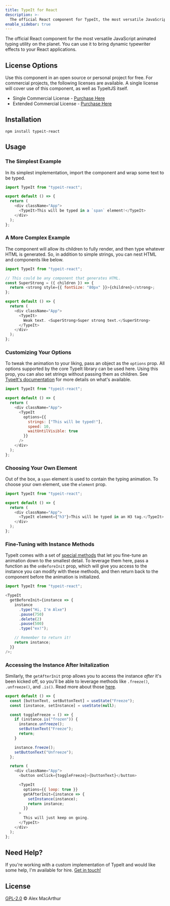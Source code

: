 ```yaml
---
title: TypeIt for React
description: >-
  The official React component for TypeIt, the most versatile JavaScript animated typing utility on the planet.
enable_sidebar: true
---
```


The official React component for the most versatile JavaScript animated typing utility on the planet. You can use it to bring dynamic typewriter effects to your React applications.

## License Options

Use this component in an open source or personal project for free. For commercial projects, the following licenses are available. A single license will cover use of this component, as well as TypeItJS itself.

- Single Commercial License - [Purchase Here](/checkout/limited)
- Extended Commercial License - [Purchase Here](/checkout/unlimited)

## Installation

`npm install typeit-react`

## Usage

### The Simplest Example

In its simplest implementation, import the component and wrap some text to be typed.

```javascript
import TypeIt from "typeit-react";

export default () => {
  return (
    <div className="App">
      <TypeIt>This will be typed in a `span` element!</TypeIt>
    </div>
  );
};
```

### A More Complex Example

The component will allow its children to fully render, and then type whatever HTML is generated. So, in addition to simple strings, you can nest HTML and components like below.

```javascript
import TypeIt from "typeit-react";

// This could be any component that generates HTML.
const SuperStrong = ({ children }) => {
  return <strong style={{ fontSize: "80px" }}>{children}</strong>;
};

export default () => {
  return (
    <div className="App">
      <TypeIt>
        Weak text. <SuperStrong>Super strong text.</SuperStrong>
      </TypeIt>
    </div>
  );
};
```

### Customizing Your Options

To tweak the animation to your liking, pass an object as the `options` prop. All options supported by the core TypeIt library can be used here. Using this prop, you can also set strings without passing them as children. See [TypeIt's documentation](https://typeitjs.com/docs#options) for more details on what's available.

```javascript
import TypeIt from "typeit-react";

export default () => {
  return (
    <div className="App">
      <TypeIt
        options={{
          strings: ["This will be typed!"],
          speed: 10,
          waitUntilVisible: true
        }}
      />
    </div>
  );
};
```

### Choosing Your Own Element

Out of the box, a `span` element is used to contain the typing animation. To choose your own element, use the `element` prop.

```javascript
import TypeIt from "typeit-react";

export default () => {
  return (
    <div className="App">
      <TypeIt element={"h3"}>This will be typed in an H3 tag.</TypeIt>
    </div>
  );
};
```

### Fine-Tuning with Instance Methods

TypeIt comes with a set of [special methods](https://typeitjs.com/docs#instance-methods) that let you fine-tune an animation down to the smallest detail. To leverage them here, pass a function as the `onBeforeInit` prop, which will give you access to the instance you can modify with these methods, and then return back to the component before the animation is initialized.

```javascript
import TypeIt from "typeit-react";

<TypeIt
  getBeforeInit={instance => {
    instance
      .type("Hi, I'm Alxe")
      .pause(750)
      .delete(2)
      .pause(500)
      .type("ex!");

    // Remember to return it!
    return instance;
  }}
/>;
```

### Accessing the Instance After Initalization

Similarly, the `getAfterInit` prop allows you to access the instance _after_ it's been kicked off, so you'll be able to leverage methods like `.freeze()`, `.unfreeze()`, and `.is()`. Read more about those [here](https://typeitjs.com/docs#non-chainable-instance-methods).

```javascript
export default () => {
  const [buttonText, setButtonText] = useState("Freeze");
  const [instance, setInstance] = useState(null);

  const toggleFreeze = () => {
    if (instance.is("frozen")) {
      instance.unfreeze();
      setButtonText("Freeze");
      return;
    }

    instance.freeze();
    setButtonText("Unfreeze");
  };

  return (
    <div className="App">
      <button onClick={toggleFreeze}>{buttonText}</button>

      <TypeIt
        options={{ loop: true }}
        getAfterInit={instance => {
          setInstance(instance);
          return instance;
        }}
      >
        This will just keep on going.
      </TypeIt>
    </div>
  );
};
```

## Need Help?

If you're working with a custom implementation of TypeIt and would like some help, I'm available for hire. [Get in touch!](https://macarthur.me/contact)

## License

[GPL-2.0](https://github.com/alexmacarthur/typeit/blob/master/LICENSE) © Alex MacArthur
